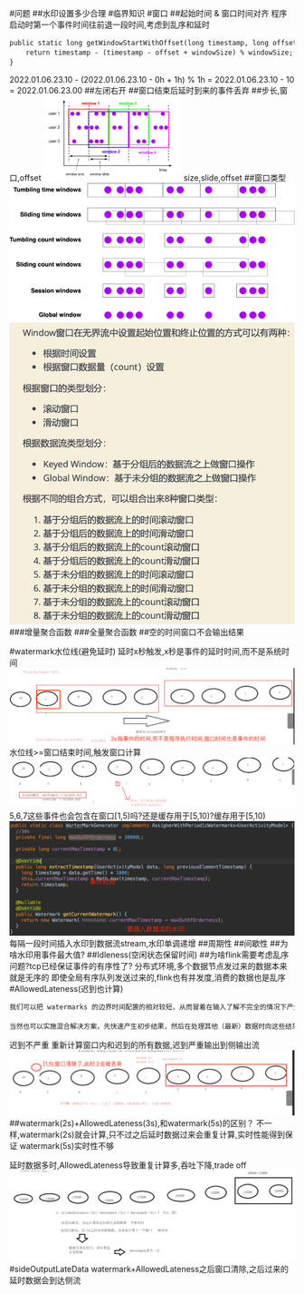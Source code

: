 #问题
##水印设置多少合理
#临界知识
#窗口
[](https://flink.apache.org/zh/flink-applications.html)
##起始时间 & 窗口时间对齐
程序启动时第一个事件时间往前退一段时间,考虑到乱序和延时
```asp
public static long getWindowStartWithOffset(long timestamp, long offset, long windowSize) {
    return timestamp - (timestamp - offset + windowSize) % windowSize;
}
```
2022.01.06.23.10 - (2022.01.06.23.10 - 0h + 1h) % 1h = 2022.01.06.23.10 - 10 = 2022.01.06.23.00
##左闭右开
##窗口结束后延时到来的事件丢弃
##步长,窗口,offset
![](.z_05_flink_01_核心功能_时间_窗口机制_事件时间_水位线_旁路输出_侧输出流_images/0f7f32a7.png)
size,slide,offset
[](https://nightlies.apache.org/flink/flink-docs-release-1.14/zh/docs/dev/datastream/operators/windows/#tumbling-windows)
##窗口类型
![](.z_05_flink_01_核心功能_时间_窗口机制_事件时间_水位线_images/188e2114.png)
![](.z_05_flink_01_核心功能_时间_窗口机制_事件时间_水位线_旁路输出_侧输出流_images/5f0e067c.png)
###增量聚合函数
###全量聚合函数
##空的时间窗口不会输出结果 

#watermark水位线(避免延时)
[](https://nightlies.apache.org/flink/flink-docs-release-1.14/zh/docs/learn-flink/streaming_analytics/)
延时x秒触发,x秒是事件的延时时间,而不是系统时间
![](.z_05_flink_00_窗口机制_事件时间_水位线_images/650e0ffe.png)
水位线>=窗口结束时间,触发窗口计算
![](.z_05_flink_00_窗口机制_事件时间_水位线_images/81acc2c5.png)
5,6,7这些事件也会包含在窗口[1,5)吗?还是缓存用于[5,10)?缓存用于[5,10)
![](.z_05_flink_00_窗口机制_事件时间_水位线_images/65928b6c.png)
每隔一段时间插入水印到数据流stream,水印单调递增
##周期性
##间歇性
##为啥水印用事件最大值?
##Idleness(空闲状态保留时间)
##为啥flink需要考虑乱序问题?tcp已经保证事件的有序性了?
分布式环境,多个数据节点发过来的数据本来就是无序的
即使全局有序队列发送过来的,flink也有并发度,消费的数据也是乱序
#AllowedLateness(迟到也计算)
```asp
我们可以把 watermarks 的边界时间配置的相对较短，从而冒着在输入了解不完全的情况下产生结果的风险-即可能会很快产生错误结果。或者，你可以等待更长的时间，并利用对输入流的更全面的了解来产生结果。

当然也可以实施混合解决方案，先快速产生初步结果，然后在处理其他（最新）数据时向这些结果提供更新。对于有一些对延迟的容忍程度很低，但是又对结果有很严格的要求的场景下，或许是一个福音
```
迟到不严重 重新计算窗口内和迟到的所有数据,迟到严重输出到侧输出流
![](.z_05_flink_00_窗口机制_事件时间_水位线_images/bcccc47b.png)
##watermark(2s)+AllowedLateness(3s),和watermark(5s)的区别？
不一样,watermark(2s)就会计算,只不过之后延时数据过来会重复计算,实时性能得到保证
watermark(5s)实时性不够

延时数据多时,AllowedLateness导致重复计算多,吞吐下降,trade off
![](.z_05_flink_00_窗口机制_事件时间_水位线_images/d1908741.png)
#sideOutputLateData
watermark+AllowedLateness之后窗口清除,之后过来的延时数据会到达侧流

